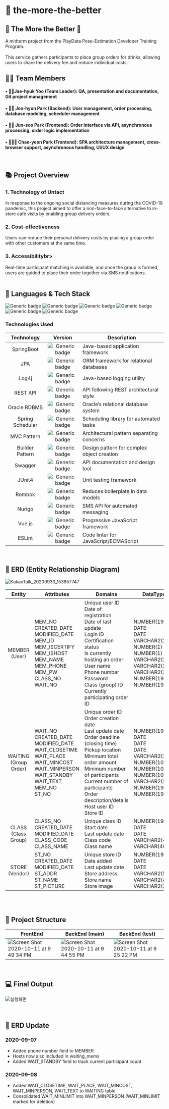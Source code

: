 

# 📁 the-more-the-better
## 🐸 The More the Better 🐸

A midterm project from the PlayData Pose-Estimation Developer Training Program.
<br><br>
This service gathers participants to place group orders for drinks, allowing users to share the delivery fee and reduce individual costs.
<br>

## 👩‍💻 Team Members
#### • 🧑🏻‍ Jae-hyuk Yoo (Team Leader): QA, presentation and documentation, Git project management
#### • 👩🏻 Joo-hyun Park (Backend): User management, order processing, database modeling, scheduler management
#### • 👦🏻 Jun-soo Park (Frontend): Order interface via API, asynchronous processing, order logic implementation
#### • 👩🏻‍🦰 Chae-yeon Park (Frontend): SPA architecture management, cross-browser support, asynchronous handling, UI/UX design
<br>

## 📚 Project Overview
### <strong> 1. Technology of Untact<br> </strong>
In response to the ongoing social distancing measures during the COVID-19 pandemic, this project aimed to offer a non-face-to-face alternative to in-store café visits by enabling group delivery orders.
### <strong> 2. Cost-effectiveness<br> </strong>
Users can reduce their personal delivery costs by placing a group order with other customers at the same time.
### <strong> 3. Accessibilitybr>  </strong>
Real-time participant matching is available, and once the group is formed, users are guided to place their order together via SMS notifications.
<br><br>

## 📝 Languages & Tech Stack
![Generic badge](https://img.shields.io/badge/platform-Web-brightgreen.svg) ![Generic badge](https://img.shields.io/badge/library-vue-blue.svg) ![Generic badge](https://img.shields.io/badge/framework-spring-green.svg)
![Generic badge](https://img.shields.io/badge/database-ORACLE-yellow.svg) ![Generic badge](https://img.shields.io/badge/api-kakaomap-red,.svg) ![Generic badge](https://img.shields.io/badge/language-Java,JavaScript-important.svg)
<br>

### Technologies Used
| Technology | Version | Description |
| :--------: | :----: | ---- |
| SpringBoot | ![Generic badge](https://img.shields.io/badge/release-2.3.3-blue.svg) | Java-based application framework |
| JPA | ![Generic badge](https://img.shields.io/badge/release-5.4.20-blue.svg) | ORM framework for relational databases |
| Log4j | ![Generic badge](https://img.shields.io/badge/release-2.13.3-blue.svg) | Java-based logging utility |
| REST API | ![Generic badge](https://img.shields.io/badge/release--blue.svg) | API following REST architectural style |
| Oracle RDBMS | ![Generic badge](https://img.shields.io/badge/release-19.3.0.0-blue.svg) | Oracle’s relational database system |
| Spring Scheduler | ![Generic badge](https://img.shields.io/badge/release-2.3.2-blue.svg) | Scheduling library for automated tasks |
| MVC Pattern | ![Generic badge](https://img.shields.io/badge/release--blue.svg) | Architectural pattern separating concerns |
| Builder Pattern | ![Generic badge](https://img.shields.io/badge/release--blue.svg) | Design pattern for complex object creation |
| Swagger | ![Generic badge](https://img.shields.io/badge/release-2.8.0-blue.svg) | API documentation and design tool |
| JUnit4 | ![Generic badge](https://img.shields.io/badge/release-4.7.1-blue.svg) | Unit testing framework |
| Rombok | ![Generic badge](https://img.shields.io/badge/release-1.18.12-blue.svg) | Reduces boilerplate in data models |
| Nurigo | ![Generic badge](https://img.shields.io/badge/release-2.2.1-blue.svg) | SMS API for automated messaging |
| Vue.js | ![Generic badge](https://img.shields.io/badge/release-4.5.4-blue.svg) | Progressive JavaScript framework |
| ESLint | ![Generic badge](https://img.shields.io/badge/release-6.14.8-blue.svg) | Code linter for JavaScript/ECMAScript |

<br>

## 📜 ERD (Entity Relationship Diagram)
![KakaoTalk_20200930_153857747](https://user-images.githubusercontent.com/68583697/94651283-2f7f0100-0333-11eb-9093-fcb7d5aafb65.png)
<br>

| Entity | Attributes | Domains | DataType |
| :------: | ---------- | ------- | ------ |
| MEMBER <br> (User) | MEM_NO <br> CREATED_DATE <br> MODIFIED_DATE <br> MEM_ID <br> MEM_ISCERTIFY <br> MEM_ISHOST <br> MEM_NAME <br> MEM_PHONE <br> MEM_PW <br> CLASS_NO <br> WAIT_NO |Unique user ID <br> Date of registration <br> Date of last update <br> Login ID <br> Certification status <br> Is currently hosting an order <br> User name <br> Phone number <br> Password <br> Class (group) ID <br> Currently participating order ID | NUMBER(19) <br> DATE <br> DATE <br> VARCHAR2(20) <br> NUMBER(1) <br> NUMBER(1) <br> VARCHAR2(20) <br> VARCHAR2(20) <br> VARCHAR2(20) <br> NUMBER(19) <br> NUMBER(19) |
| WAITING <br> (Group Order) | WAIT_NO <br> CREATED_DATE <br> MODIFIED_DATE <br> WAIT_CLOSETIME <br> WAIT_PLACE <br> WAIT_MINCOST <br> WAIT_MINPERSON <br> WAIT_STANDBY <br> WAIT_TEXT <br> MEM_NO <br> ST_NO | Unique order ID <br> Order creation date <br> Last update date <br> Order deadline (closing time) <br> Pickup location <br> Minimum total order amount <br> Minimum number of participants <br> Current number of participants <br> Order description/details <br> Host user ID <br> Store ID | NUMBER(19) <br> DATE <br> DATE <br> DATE <br> VARCHAR2(255) <br> NUMBER(10) <br> NUMBER(10) <br> NUMBER(10) <br> VARCHAR2(255) <br> NUMBER(19) <br> NUMBER(19) | 
| CLASS <br> (Class Group) | CLASS_NO <br> CREATED_DATE <br> MODIFIED_DATE <br> CLASS_CODE <br> CLASS_NAME | Unique class ID <br> Start date <br> Last update date <br> Class code <br> Class name | NUMBER(19) <br> DATE <br> DATE <br> VARCHAR2(4) <br> VARCHAR(40) |
| STORE <br> (Vendor) | ST_NO <br> CREATED_DATE <br> MODIFIED_DATE <br> ST_ADDR <br> ST_NAME <br> ST_PICTURE | Unique store ID <br> Date added <br> Last update date <br> Store address <br> Store name <br> Store image | NUMBER(19) <br> DATE <br> DATE <br> VARCHAR2(50) <br> VARCHAR2(40) <br> VARCHAR2(255) |

<br><br>

## 🔎 Project Structure

| FrontEnd | BackEnd (main)| BackEnd (test) |
| -------- | ------------- | -------------- |
| ![Screen Shot 2020-10-11 at 9 49 34 PM](https://user-images.githubusercontent.com/64248514/95679127-b2de0380-0c0b-11eb-8a49-c50b1fd676d6.png) | ![Screen Shot 2020-10-11 at 9 44 55 PM](https://user-images.githubusercontent.com/64248514/95679002-1287df00-0c0b-11eb-8141-1c0bd3e5e787.png) | ![Screen Shot 2020-10-11 at 9 25 22 PM](https://user-images.githubusercontent.com/64248514/95678607-b1f7a280-0c08-11eb-8d2c-2856b91e2210.png) |

<br>



## 💻 Final Output
![실행화면](https://user-images.githubusercontent.com/68583697/95819839-d74bf400-0d61-11eb-9649-4760780e3f3d.png)




<br>

## 🔎 ERD Update 

### 2020-09-07
- Added phone number field to MEMBER
- Hosts now also included in waiting_mems
- Added WAIT_STANDBY field to track current participant count

### 2020-09-08
- Added WAIT_CLOSETIME, WAIT_PLACE, WAIT_MINCOST, WAIT_MINPERSON, WAIT_TEXT to WAITING table 
- Consolidated WAIT_MINLIMIT into WAIT_MINPERSON (WAIT_MINLIMIT marked for deletion)
